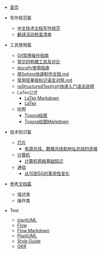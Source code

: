 * [首页](/)
* 写作规范篇

  * [中文技术文档写作规范](写作规范篇/中文技术文档写作规范.md)
  * [翻译活动核查清单](写作规范篇/翻译活动核查清单.md)
* 工具使用篇

  * [Git常用操作指南](工具使用篇/Git常用操作指南.md)
  * [常见的构建工具及对比](工具使用篇/常见的构建工具及对比.md)
  * [docsify使用指南](工具使用篇/docsify使用指南.md)
  * [用Sphinx快速制作文档.md](工具使用篇/用Sphinx快速制作文档.md) 
  * [常用轻量级标记语言对照.md](工具使用篇/常用轻量级标记语言对照.md)
  * [reStructuredText(rst)快速入门语法说明](工具使用篇/reStructuredText(rst)快速入门语法说明.md)
  * LaTex公式 
    * [LaTex Markdown](工具使用篇/LaTex公式/LaTex.md)
    * [LaTex](工具使用篇/LaTex公式/LaTex.html)
  * 绘图
    * [Typora绘图](工具使用篇/绘图/Typora绘图.html)
    * [Typora绘图Markdown](工具使用篇/绘图/Typora绘图Markdown.html)
* 技术知识篇

  * [芯片](技术知识篇/芯片/)
    * [电源总线、数据总线和地址总线的连接](技术知识篇/芯片/电源总线、数据总线和地址总线的连接.md)
  * [计算机](技术知识篇/计算机/)
    * [计算机网络基础知识](技术知识篇/通信/计算机网络基础知识.md)
  * [通信](技术知识篇/通信/)
    * [从1G到5G的革命性变化](技术知识篇/通信/从1G到5G的革命性变化.md)
* [参考文档篇](参考文档篇/)
  * 描述类
  * 操作类
* Test
  * [plantUML](Test/start.md)
  * [Flow](Test/Flow.html)
  * [Flow Markdown](Test/Flow.md)
  * [PlantUML](Test/PlantUML_Language_Reference_Guide_zh.pdf)
  * [Style Guide](Test/WuqiStyleGuide7.19.docx)
  * [OKR](Test/HowCanWePlaywithOKR.pptx)

